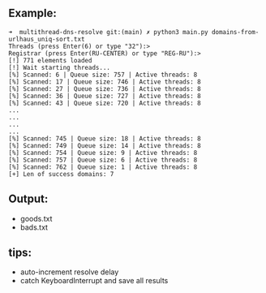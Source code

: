 ## Example:
```shell
➜  multithread-dns-resolve git:(main) ✗ python3 main.py domains-from-urlhaus_uniq-sort.txt
Threads (press Enter(6) or type "32"):>
Registrar (press Enter(RU-CENTER) or type "REG-RU"):>
[!] 771 elements loaded
[!] Wait starting threads...
[%] Scanned: 6 | Queue size: 757 | Active threads: 8
[%] Scanned: 17 | Queue size: 746 | Active threads: 8
[%] Scanned: 27 | Queue size: 736 | Active threads: 8
[%] Scanned: 36 | Queue size: 727 | Active threads: 8
[%] Scanned: 43 | Queue size: 720 | Active threads: 8
...
...
...
...
[%] Scanned: 745 | Queue size: 18 | Active threads: 8
[%] Scanned: 749 | Queue size: 14 | Active threads: 8
[%] Scanned: 754 | Queue size: 9 | Active threads: 8
[%] Scanned: 757 | Queue size: 6 | Active threads: 8
[%] Scanned: 762 | Queue size: 1 | Active threads: 8
[+] Len of success domains: 7

```

## Output:
- goods.txt
- bads.txt

## tips:
- auto-increment resolve delay
- catch KeyboardInterrupt and save all results